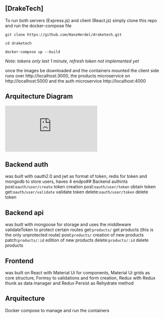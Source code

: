 ## [DrakeTech]

To run both servers (Express.js) and client (React.js) simply clone this repo and run the docker-compose file

`git clone https://github.com/HanzHerdel/draketech.git`

`cd draketech`

`docker-compose up --build`

*Note: tokens only last 1 minute, refresh token not implemented yet*

once the images be downloaded and the containers mounted the client side runs over http://localhost:3000, the products microservice on http://localhost:5000 and the auth microservice http://localhost:4000

## Arquitecture Diagram
![alt text](https://fv9-2.failiem.lv/thumb_show.php?i=qhnm9dxxb&download_checksum=6acb3f9a04eb798bc92f4437324298c546052a43&download_timestamp=1631590126)

## Backend auth
was built with oauth2.0 and jwt as format of token, redis for token and mongodb to store users, haves 4 endpo## Backend authints
post:`oauth/user/create` token creation
post:`oauth/user/token` obtain token
get:`oauth/user/validate` validate token
delete:`oauth/user/token` delete token

## Backend api

was built with mongoose for storage and uses the middleware validateToken to protect certain routes
get:`products/` get products (this is the only unprotected route)
post:`products/` creation of new products
patch:`products/:id` edition of new products
delete:`products/:id` delete products

## Frontend
was built on React with Material Ui for components, Material Ui grids as core structure, Formsy to validations and form creation, Redux with Redux thunk as data manager and Redux Persist as Rehydrate method

## Arquitecture
Docker compose to manage and run the containers